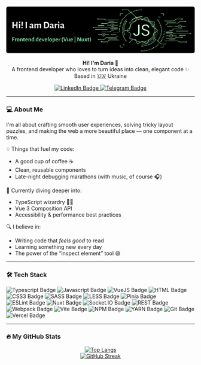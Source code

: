 ![Header](./github-header-image.png)

<p align="center">
  <strong>Hi! I'm Daria 👋</strong><br/>
  A frontend developer who loves to turn ideas into clean, elegant code ✨<br/>
  Based in 🇺🇦 Ukraine
</p>

<p align="center" id="badges">
  <a href="https://www.linkedin.com/in/daria-boiko-1156a4149">
    <img src="https://img.shields.io/badge/LinkedIn-blue?logo=linkedin&logoColor=white&style=for-the-badge" alt="LinkedIn Badge"/>
  </a>
  <a href="https://t.me/shadi_di_di">
    <img src="https://img.shields.io/badge/Telegram-blue?logo=telegram&logoColor=white&style=for-the-badge" alt="Telegram Badge"/>
  </a>
</p>

---

### 💻 About Me
I'm all about crafting smooth user experiences, solving tricky layout puzzles, and making the web a more beautiful place — one component at a time.

💡 Things that fuel my code:
- A good cup of coffee ☕
- Clean, reusable components
- Late-night debugging marathons (with music, of course 🎧)

🌱 Currently diving deeper into:
- TypeScript wizardry 🧙‍♀️
- Vue 3 Composition API
- Accessibility & performance best practices

🔍 I believe in:
- Writing code that *feels good* to read
- Learning something new every day
- The power of the “inspect element” tool 😄

---
### 🛠️ Tech Stack

<p>
 <img src="https://img.shields.io/badge/Typescript-blue?logo=Typescript&logoColor=white&style=for-the-badge" alt="Typescript Badge"/>
 <img src="https://img.shields.io/badge/Javascript-yellow?logo=Javascript&logoColor=white&style=for-the-badge" alt="Javascript Badge"/> 
 <img src="https://img.shields.io/badge/VueJS-green?logo=Vue&logoColor=white&style=for-the-badge" alt="VueJS Badge"/>
 <img src="https://img.shields.io/badge/HTML-critical?logo=HTMl5&logoColor=white&style=for-the-badge" alt="HTML Badge"/>
 <img src="https://img.shields.io/badge/CSS3-blueviolet?logo=CSS3&logoColor=white&style=for-the-badge" alt="CSS3 Badge"/>
 <img src="https://img.shields.io/badge/SASS-ff69b4?logo=SASS&logoColor=white&style=for-the-badge" alt="SASS Badge"/>
 <img src="https://img.shields.io/badge/LESS-ff69b2?logo=LESS&logoColor=white&style=for-the-badge" alt="LESS Badge"/>
 <img src="https://img.shields.io/badge/Pinia-green?logo=pinia&logoColor=white&style=for-the-badge" alt="Pinia Badge"/>
 <img src="https://img.shields.io/badge/ESLint-informational?logo=eslint&logoColor=white&style=for-the-badge" alt="ESLint Badge"/>
 <img src="https://img.shields.io/badge/NuxtJS-pink?logo=nuxt.js&logoColor=white&style=for-the-badge" alt="Nuxt Badge"/>
 <img src="https://img.shields.io/badge/socket.io-black?logo=Socket.io&logoColor=white&style=for-the-badge" alt="Socket.IO Badge"/>
 <img src="https://img.shields.io/badge/REST-orange?logo=api&logoColor=white&style=for-the-badge" alt="REST Badge"/>
 <img src="https://img.shields.io/badge/Webpack-9cf?logo=Webpack&logoColor=white&style=for-the-badge" alt="Webpack Badge"/>
 <img src="https://img.shields.io/badge/vite-8803fc?logo=Vite&logoColor=white&style=for-the-badge" alt="Vite Badge"/>
 <img src="https://img.shields.io/badge/NPM-inactive?logo=npm&logoColor=white&style=for-the-badge" alt="NPM Badge"/>
 <img src="https://img.shields.io/badge/yarn-%232C8EBB.svg?style=for-the-badge&logo=yarn&logoColor=white" alt="YARN Badge" />
 <img src="https://img.shields.io/badge/Git-blueviolet?logo=git&logoColor=white&style=for-the-badge" alt="Git Badge"/>
 <img src="https://img.shields.io/badge/vercel-8803fc?logo=vercel&logoColor=white&style=for-the-badge" alt="Vercel Badge"/>

</p>

---

### 🔥 My GitHub Stats
<div align="center">
  <a href="https://github.com/anuraghazra/github-readme-stats">
    <img src="https://github-readme-stats.vercel.app/api/top-langs/?username=boikodaria22&layout=donut-vertical&theme=gruvbox&hide_border=true" alt="Top Langs" style="width: 495px;" />
  </a>
<br/>
  <a href="https://git.io/streak-stats">
    <img src="http://github-readme-streak-stats.herokuapp.com?user=boikodaria22&theme=gruvbox&hide_border=true" alt="GitHub Streak""/>
  </a>
</div>

<!--
**boikodaria22/boikodaria22** is a ✨ _special_ ✨ repository because its `README.md` (this file) appears on your GitHub profile.

Here are some ideas to get you started:

- 🔭 I’m currently working on ...
- 🌱 I’m currently learning ...
- 👯 I’m looking to collaborate on ...
- 🤔 I’m looking for help with ...
- 💬 Ask me about ...
- 📫 How to reach me: ...
- 😄 Pronouns: ...
- ⚡ Fun fact: ...
-->
